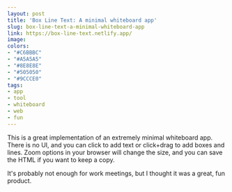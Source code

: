 ```yaml
---
layout: post
title: 'Box Line Text: A minimal whiteboard app'
slug: box-line-text-a-minimal-whiteboard-app
link: https://box-line-text.netlify.app/
image:
colors:
- "#C6BBBC"
- "#A5A5A5"
- "#8E8E8E"
- "#505050"
- "#9CCCE0"
tags:
- app
- tool
- whiteboard
- web
- fun
---
```


This is a great implementation of an extremely minimal whiteboard app. There is no UI, and you can click to add text or click+drag to add boxes and lines. Zoom options in your browser will change the size, and you can save the HTML if you want to keep a copy.

It's probably not enough for work meetings, but I thought it was a great, fun product.
